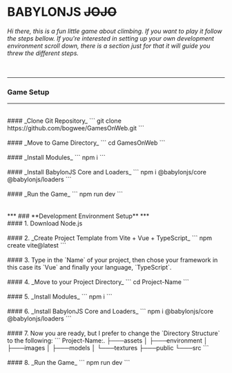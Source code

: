 # BABYLONJS ~~JOJO~~ 

_Hi there, this is a fun little game about climbing. If you want to play it follow the steps bellow. If you're interested in setting up your own development environment scroll down, there is a section just for that it will guide you threw the different steps._
<br />
<br />
<br />
***
### **Game Setup**
***
<br />
#### _Clone Git Repository_
``` 
git clone https://github.com/bogwee/GamesOnWeb.git
```
<br />
<br />
#### _Move to Game Directory_
```
cd GamesOnWeb
```
<br />
<br />
#### _Install Modules_
```
npm i
```
<br />
<br />
#### _Install BabylonJS Core and Loaders_
```
npm i @babylonjs/core @babylonjs/loaders
```
<br />
<br />
#### _Run the Game_
```
npm run dev
```
<br />
<br />
<br />
***
### **Development Environment Setup**
***
<br />
#### 1. Download Node.js
<br />
<br />
#### 2. _Create Project Template from Vite + Vue + TypeScript_
``` 
npm create vite@latest
```
<br />
<br />
#### 3. Type in the `Name` of your project, then chose your framework in this case its `Vue` and finally your language, `TypeScript`.
<br />
<br />
#### 4. _Move to your Project Directory_
```
cd Project-Name
```
<br />
<br />
#### 5. _Install Modules_
```
npm i
```
<br />
<br />
#### 6. _Install BabylonJS Core and Loaders_
```
npm i @babylonjs/core @babylonjs/loaders
```
<br />
<br />
#### 7. Now you are ready, but I prefer to change the `Directory Structure` to the following:
```
Project-Name:.
├───assets
│   ├───environment
│   ├───images
│   ├───models
│   └───textures
├───public
└───src
```
<br />
<br />
#### 8. _Run the Game_
```
npm run dev
```
